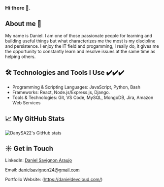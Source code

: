 ### Hi there 👋. 

## About me :walking:

My name is Daniel. I am one of those passionate people for learning and building useful things but what characterizes me the most is my discipline and persistence. 
I enjoy the IT field and progamming, I really do, it gives me the opportunity to constantly learn and resolve issues at the same time as helping others.


## 🛠 Technologies and Tools I Use ✔✔✔
- Programming & Scripting Languages: JavaScript, Python, Bash
- Frameworks: React, Node.js/Express.js, Django.
- Tools & Technologies: Git, VS Code, MySQL, MongoDB, Jira, Amazon Web Services 


## 📈 My GitHub Stats

![DanySA22's GitHub stats](https://github-readme-stats.vercel.app/api?username=DanySA22&show_icons=true)



## :sunny: Get in Touch
 LinkedIn: [Daniel Savignon Araujo](https://www.linkedin.com/in/daniel-savignon-araujo/)
 
 Email: [danielsavignon24@gmail.com](mailto:danielsavignon24@gmail.com)
 
 Portfolio Website: (https://danieldevcloud.com/)
 
<!--
**DanySA22/DanySA22** is a ✨ _special_ ✨ repository because its `README.md` (this file) appears on your GitHub profile.

Here are some ideas to get you started:

- 🔭 I’m currently working on ...
- 🌱 I’m currently learning ...
- 👯 I’m looking to collaborate on ...
- 🤔 I’m looking for help with ...
- 💬 Ask me about ...
- 📫 How to reach me: ...
- 😄 Pronouns: ...
- ⚡ Fun fact: ...
-->

